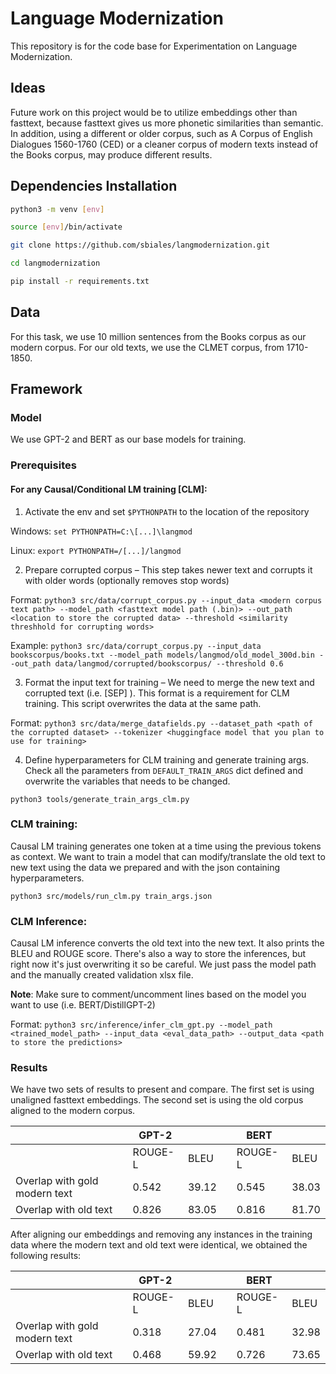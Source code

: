 # Language  Modernization

This repository is for the code base for Experimentation on Language Modernization.

## Ideas

Future work on this project would be to utilize embeddings other than fasttext, because fasttext gives us more phonetic similarities than semantic. In addition, using a different or older corpus, such as A Corpus of English Dialogues 1560-1760 (CED) or a cleaner corpus of modern texts instead of the Books corpus, may produce different results.

## Dependencies Installation
```bash
python3 -m venv [env] 

source [env]/bin/activate 

git clone https://github.com/sbiales/langmodernization.git 

cd langmodernization

pip install -r requirements.txt 
```

## Data

For this task, we use 10 million sentences from the Books corpus as our modern corpus. For our old texts, we use the CLMET corpus, from 1710-1850.

## Framework

### Model
We use GPT-2 and BERT as our base models for training.

### Prerequisites

#### For any Causal/Conditional LM training [CLM]: 

1. Activate the env and set `$PYTHONPATH` to the location of the repository

Windows: `set PYTHONPATH=C:\[...]\langmod`

Linux: `export PYTHONPATH=/[...]/langmod`

2. Prepare corrupted corpus – This step takes newer text and corrupts it with older words (optionally removes stop words)

Format: `python3 src/data/corrupt_corpus.py --input_data <modern corpus text path> --model_path <fasttext model path (.bin)> --out_path <location to store the corrupted data> --threshold <similarity threshhold for corrupting words>`

Example: `python3 src/data/corrupt_corpus.py --input_data bookscorpus/books.txt --model_path models/langmod/old_model_300d.bin --out_path data/langmod/corrupted/bookscorpus/ --threshold 0.6`

3. Format the input text for training – We need to merge the new text and corrupted text (i.e. <New text> [SEP] <corrupted text>). This format is a requirement for CLM training. This script overwrites the data at the same path. 

Format: `python3 src/data/merge_datafields.py --dataset_path <path of the corrupted dataset> --tokenizer <huggingface model that you plan to use for training> `

4. Define hyperparameters for CLM training and generate training args. Check all the parameters from `DEFAULT_TRAIN_ARGS` dict defined and overwrite the variables that needs to be changed. 

`python3 tools/generate_train_args_clm.py `

### CLM training: 

Causal LM training generates one token at a time using the previous tokens as context. We want to train a model that can modify/translate the old text to new text using the data we prepared and with the json containing hyperparameters. 

`python3 src/models/run_clm.py train_args.json` 

### CLM Inference: 

Causal LM inference converts the old text into the new text. It also prints the BLEU and ROUGE score. There's also a way to store the inferences, but right now it's just overwriting it so be careful. We just pass the model path and the manually created validation xlsx file.  

**Note**: Make sure to comment/uncomment lines based on the model you want to use (i.e. BERT/DistillGPT-2)

Format: `python3 src/inference/infer_clm_gpt.py --model_path <trained_model_path> --input_data <eval_data_path> --output_data <path to store the predictions>`

### Results

We have two sets of results to present and compare. The first set is using unaligned fasttext embeddings. The second set is using the old corpus aligned to the modern corpus.

|                               | GPT-2   |       |   | BERT    |       |
|-------------------------------|---------|-------|---|---------|-------|
|                               | ROUGE-L | BLEU  |   | ROUGE-L | BLEU  |
| Overlap with gold modern text |  0.542  | 39.12 |   | 0.545   | 38.03 |
| Overlap with old text         |  0.826  | 83.05 |   | 0.816   | 81.70 |

After aligning our embeddings and removing any instances in the training data where the modern text and old text were identical, we obtained the following results:

|                               | GPT-2   |       |   | BERT    |       |
|-------------------------------|---------|-------|---|---------|-------|
|                               | ROUGE-L | BLEU  |   | ROUGE-L | BLEU  |
| Overlap with gold modern text |  0.318  | 27.04 |   | 0.481   | 32.98 |
| Overlap with old text         |  0.468  | 59.92 |   | 0.726   | 73.65 |
